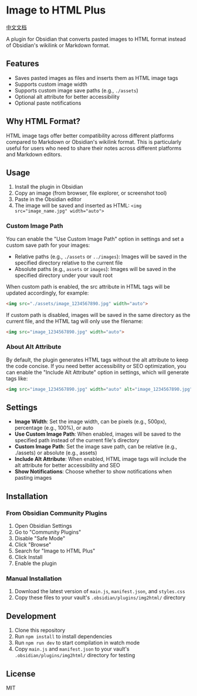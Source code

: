 # Image to HTML Plus

[中文文档](README_CN.md)

A plugin for Obsidian that converts pasted images to HTML format instead of Obsidian's wikilink or Markdown format.

## Features

- Saves pasted images as files and inserts them as HTML image tags
- Supports custom image width
- Supports custom image save paths (e.g., `./assets`)
- Optional alt attribute for better accessibility
- Optional paste notifications

## Why HTML Format?

HTML image tags offer better compatibility across different platforms compared to Markdown or Obsidian's wikilink format. This is particularly useful for users who need to share their notes across different platforms and Markdown editors.

## Usage

1. Install the plugin in Obsidian
2. Copy an image (from browser, file explorer, or screenshot tool)
3. Paste in the Obsidian editor
4. The image will be saved and inserted as HTML: `<img src="image_name.jpg" width="auto">`

### Custom Image Path

You can enable the "Use Custom Image Path" option in settings and set a custom save path for your images:

- Relative paths (e.g., `./assets` or `../images`): Images will be saved in the specified directory relative to the current file
- Absolute paths (e.g., `assets` or `images`): Images will be saved in the specified directory under your vault root

When custom path is enabled, the src attribute in HTML tags will be updated accordingly, for example:
```html
<img src="./assets/image_1234567890.jpg" width="auto">
```

If custom path is disabled, images will be saved in the same directory as the current file, and the HTML tag will only use the filename:
```html
<img src="image_1234567890.jpg" width="auto">
```

### About Alt Attribute

By default, the plugin generates HTML tags without the alt attribute to keep the code concise. If you need better accessibility or SEO optimization, you can enable the "Include Alt Attribute" option in settings, which will generate tags like:

```html
<img src="image_1234567890.jpg" width="auto" alt="image_1234567890.jpg">
```

## Settings

- **Image Width**: Set the image width, can be pixels (e.g., 500px), percentage (e.g., 100%), or auto
- **Use Custom Image Path**: When enabled, images will be saved to the specified path instead of the current file's directory
- **Custom Image Path**: Set the image save path, can be relative (e.g., ./assets) or absolute (e.g., assets)
- **Include Alt Attribute**: When enabled, HTML image tags will include the alt attribute for better accessibility and SEO
- **Show Notifications**: Choose whether to show notifications when pasting images

## Installation

### From Obsidian Community Plugins

1. Open Obsidian Settings
2. Go to "Community Plugins"
3. Disable "Safe Mode"
4. Click "Browse"
5. Search for "Image to HTML Plus"
6. Click Install
7. Enable the plugin

### Manual Installation

1. Download the latest version of `main.js`, `manifest.json`, and `styles.css`
2. Copy these files to your vault's `.obsidian/plugins/img2html/` directory

## Development

1. Clone this repository
2. Run `npm install` to install dependencies
3. Run `npm run dev` to start compilation in watch mode
4. Copy `main.js` and `manifest.json` to your vault's `.obsidian/plugins/img2html/` directory for testing

## License

MIT 
